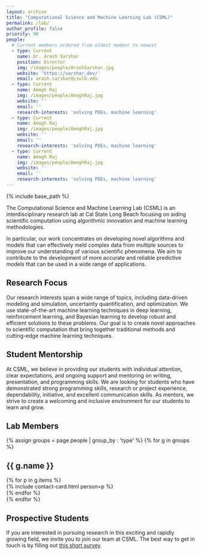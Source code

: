 ```yaml
---
layout: archive
title: "Computational Science and Machine Learning Lab (CSML)"
permalink: /lab/
author_profile: false
priority: 90
people:
  # Current members ordered from oldest member to newest
  - type: Current
    name: Dr. Arash Sarshar
    position: Director
    img: /images/people/ArashSarshar.jpg
    website: 'https://sarshar.dev/'
    email: arash.sarshar@csulb.edu
  - type: Current
    name: Amogh Raj
    img: /images/people/AmoghRaj.jpg
    website: ''
    email: ''
    research-interests: 'solving PDEs, machine learning'
  - type: Current
    name: Amogh Raj
    img: /images/people/AmoghRaj.jpg
    website: ''
    email: ''
    research-interests: 'solving PDEs, machine learning'
  - type: Current
    name: Amogh Raj
    img: /images/people/AmoghRaj.jpg
    website: ''
    email: ''
    research-interests: 'solving PDEs, machine learning'
---
```


{% include base_path %}



The Computational Science and Machine Learning Lab (CSML) is an interdisciplinary research lab at Cal State Long Beach focusing on aiding scientific computation using algorithmic innovation and machine learning methodologies.

In particular, our work concentrates on developing novel algorithms and models that can effectively meld complex data from multiple sources to improve our understanding of various scientific phenomena. We aim to contribute to the development of more accurate and reliable predictive models that can be used in a wide range of applications.



## Research Focus



Our research interests span a wide range of topics, including data-driven modeling and simulation, uncertainty quantification, and optimization. We use state-of-the-art machine learning techniques in  deep learning, reinforcement learning, and Bayesian learning to develop robust and efficient solutions to these problems. Our goal is to create novel approaches to scientific computation that bring together traditional methods and cutting-edge machine learning techniques.




## Student Mentorship



At CSML, we believe in providing our students with individual attention, clear expectations, and ongoing support and mentoring on writing, presentation, and programming skills. We are looking for students who have demonstrated strong programming skills, research or project experience, dependability, initiative, and excellent communication skills. As mentors, we strive to create a welcoming and inclusive environment for our students to learn and grow.



## Lab Members

{% assign groups = page.people | group_by : 'type' %}
{% for g in groups %}
  <h2 class="text-muted">
    {{ g.name }}
  </h2>

  <div class="row">
    {% for p in g.items %}
      <div class="d-flex col-12 col-sm-6 col-md-4 col-lg-3">
        {% include contact-card.html person=p %}
      </div>
    {% endfor %}
  </div>
{% endfor %}


<!-- {% include gallery caption="This is a sample gallery with **Markdown support**." %} -->

## Prospective Students


If you are interested in pursuing research in this exciting and rapidly growing field, we invite you to join our team at CSML. The best way to get in touch is by filling out [this short survey](https://forms.gle/YQcw92ZJorb4NmVV9).

<!-- Optionally, for an extra challenge, try to solve [this puzzle](https://github.com/elswit/dart/). Make a pull request with your solution (or just your thoughts), and we can take it from there. -->
